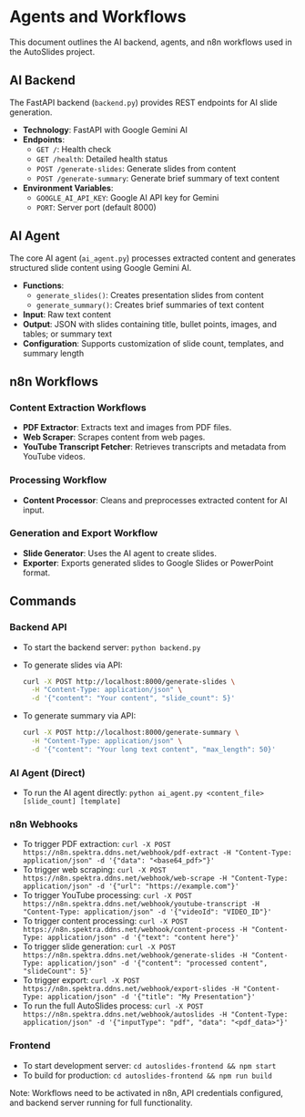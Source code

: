 # Agents and Workflows

This document outlines the AI backend, agents, and n8n workflows used in the AutoSlides project.

## AI Backend

The FastAPI backend (`backend.py`) provides REST endpoints for AI slide generation.

- **Technology**: FastAPI with Google Gemini AI
- **Endpoints**:
  - `GET /`: Health check
  - `GET /health`: Detailed health status
  - `POST /generate-slides`: Generate slides from content
  - `POST /generate-summary`: Generate brief summary of text content
- **Environment Variables**:
  - `GOOGLE_AI_API_KEY`: Google AI API key for Gemini
  - `PORT`: Server port (default 8000)

## AI Agent

The core AI agent (`ai_agent.py`) processes extracted content and generates structured slide content using Google Gemini AI.

- **Functions**:
  - `generate_slides()`: Creates presentation slides from content
  - `generate_summary()`: Creates brief summaries of text content
- **Input**: Raw text content
- **Output**: JSON with slides containing title, bullet points, images, and tables; or summary text
- **Configuration**: Supports customization of slide count, templates, and summary length

## n8n Workflows

### Content Extraction Workflows

- **PDF Extractor**: Extracts text and images from PDF files.
- **Web Scraper**: Scrapes content from web pages.
- **YouTube Transcript Fetcher**: Retrieves transcripts and metadata from YouTube videos.

### Processing Workflow

- **Content Processor**: Cleans and preprocesses extracted content for AI input.

### Generation and Export Workflow

- **Slide Generator**: Uses the AI agent to create slides.
- **Exporter**: Exports generated slides to Google Slides or PowerPoint format.

## Commands

### Backend API
- To start the backend server: `python backend.py`
- To generate slides via API:
  ```bash
  curl -X POST http://localhost:8000/generate-slides \
    -H "Content-Type: application/json" \
    -d '{"content": "Your content", "slide_count": 5}'
  ```

- To generate summary via API:
  ```bash
  curl -X POST http://localhost:8000/generate-summary \
    -H "Content-Type: application/json" \
    -d '{"content": "Your long text content", "max_length": 50}'
  ```

### AI Agent (Direct)
- To run the AI agent directly: `python ai_agent.py <content_file> [slide_count] [template]`

### n8n Webhooks
- To trigger PDF extraction: `curl -X POST https://n8n.spektra.ddns.net/webhook/pdf-extract -H "Content-Type: application/json" -d '{"data": "<base64_pdf>"}'`
- To trigger web scraping: `curl -X POST https://n8n.spektra.ddns.net/webhook/web-scrape -H "Content-Type: application/json" -d '{"url": "https://example.com"}'`
- To trigger YouTube processing: `curl -X POST https://n8n.spektra.ddns.net/webhook/youtube-transcript -H "Content-Type: application/json" -d '{"videoId": "VIDEO_ID"}'`
- To trigger content processing: `curl -X POST https://n8n.spektra.ddns.net/webhook/content-process -H "Content-Type: application/json" -d '{"text": "content here"}'`
- To trigger slide generation: `curl -X POST https://n8n.spektra.ddns.net/webhook/generate-slides -H "Content-Type: application/json" -d '{"content": "processed content", "slideCount": 5}'`
- To trigger export: `curl -X POST https://n8n.spektra.ddns.net/webhook/export-slides -H "Content-Type: application/json" -d '{"title": "My Presentation"}'`
- To run the full AutoSlides process: `curl -X POST https://n8n.spektra.ddns.net/webhook/autoslides -H "Content-Type: application/json" -d '{"inputType": "pdf", "data": "<pdf_data>"}'`

### Frontend
- To start development server: `cd autoslides-frontend && npm start`
- To build for production: `cd autoslides-frontend && npm run build`

Note: Workflows need to be activated in n8n, API credentials configured, and backend server running for full functionality.
